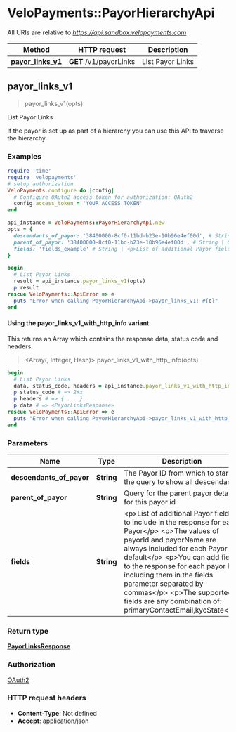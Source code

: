# VeloPayments::PayorHierarchyApi

All URIs are relative to *https://api.sandbox.velopayments.com*

| Method | HTTP request | Description |
| ------ | ------------ | ----------- |
| [**payor_links_v1**](PayorHierarchyApi.md#payor_links_v1) | **GET** /v1/payorLinks | List Payor Links |


## payor_links_v1

> <PayorLinksResponse> payor_links_v1(opts)

List Payor Links

<p>If the payor is set up as part of a hierarchy you can use this API to traverse the hierarchy</p> 

### Examples

```ruby
require 'time'
require 'velopayments'
# setup authorization
VeloPayments.configure do |config|
  # Configure OAuth2 access token for authorization: OAuth2
  config.access_token = 'YOUR ACCESS TOKEN'
end

api_instance = VeloPayments::PayorHierarchyApi.new
opts = {
  descendants_of_payor: '38400000-8cf0-11bd-b23e-10b96e4ef00d', # String | The Payor ID from which to start the query to show all descendants
  parent_of_payor: '38400000-8cf0-11bd-b23e-10b96e4ef00d', # String | Query for the parent payor details for this payor id
  fields: 'fields_example' # String | <p>List of additional Payor fields to include in the response for each Payor</p> <p>The values of payorId and payorName are always included for each Payor by default</p> <p>You can add fields to the response for each payor by including them in the fields parameter separated by commas</p> <p>The supported fields are any combination of: primaryContactEmail,kycState</p> 
}

begin
  # List Payor Links
  result = api_instance.payor_links_v1(opts)
  p result
rescue VeloPayments::ApiError => e
  puts "Error when calling PayorHierarchyApi->payor_links_v1: #{e}"
end
```

#### Using the payor_links_v1_with_http_info variant

This returns an Array which contains the response data, status code and headers.

> <Array(<PayorLinksResponse>, Integer, Hash)> payor_links_v1_with_http_info(opts)

```ruby
begin
  # List Payor Links
  data, status_code, headers = api_instance.payor_links_v1_with_http_info(opts)
  p status_code # => 2xx
  p headers # => { ... }
  p data # => <PayorLinksResponse>
rescue VeloPayments::ApiError => e
  puts "Error when calling PayorHierarchyApi->payor_links_v1_with_http_info: #{e}"
end
```

### Parameters

| Name | Type | Description | Notes |
| ---- | ---- | ----------- | ----- |
| **descendants_of_payor** | **String** | The Payor ID from which to start the query to show all descendants | [optional] |
| **parent_of_payor** | **String** | Query for the parent payor details for this payor id | [optional] |
| **fields** | **String** | &lt;p&gt;List of additional Payor fields to include in the response for each Payor&lt;/p&gt; &lt;p&gt;The values of payorId and payorName are always included for each Payor by default&lt;/p&gt; &lt;p&gt;You can add fields to the response for each payor by including them in the fields parameter separated by commas&lt;/p&gt; &lt;p&gt;The supported fields are any combination of: primaryContactEmail,kycState&lt;/p&gt;  | [optional] |

### Return type

[**PayorLinksResponse**](PayorLinksResponse.md)

### Authorization

[OAuth2](../README.md#OAuth2)

### HTTP request headers

- **Content-Type**: Not defined
- **Accept**: application/json

